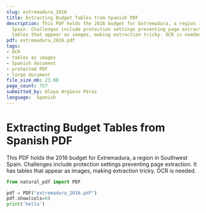 ```yaml
---
slug: extremadura_2016
title: Extracting Budget Tables from Spanish PDF
description: This PDF holds the 2016 budget for Extremadura, a region in Southwest
  Spain. Challenges include protection settings preventing page extraction. It has
  tables that appear as images, making extraction tricky. OCR is needed.
pdf: extremadura_2016.pdf
tags:
- OCR
- tables as images
- Spanish document
- protected PDF
- large document
file_size_mb: 23.08
page_count: 757
submitted_by: Olaya Argüeso Pérez
language:  Spanish
---
```

# Extracting Budget Tables from Spanish PDF

This PDF holds the 2016 budget for Extremadura, a region in Southwest Spain. Challenges include protection settings preventing page extraction. It has tables that appear as images, making extraction tricky. OCR is needed.

```python
from natural_pdf import PDF

pdf = PDF("extremadura_2016.pdf")
pdf.show(cols=6)
print('hello')
```
